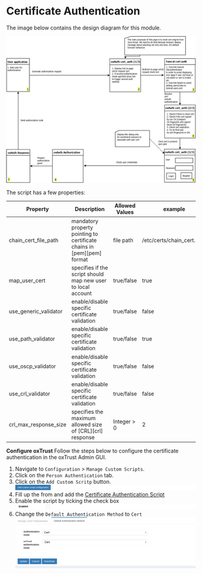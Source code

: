 # Certificate Authentication
The image below contains the design diagram for this module.

![cert-design](../img/admin-guide/multi-factor/cert-design.jpg)

The script has a few properties:

|       Property        |Description|   Allowed Values                  |example|
|-------|--------------|------------|-----------------|
|chain_cert_file_path   |mandatory property pointing to certificate chains in [pem][pem] format |file path| /etc/certs/chain_cert.pem   |
|map_user_cert          |specifies if the script should map new user to local account           |true/false| true|
|use_generic_validator  |enable/disable specific certificate validation                         |true/false| false|
|use_path_validator     |enable/disable specific certificate validation                         |true/false| true|
|use_oscp_validator|enable/disable specific certificate validation                              |true/false| false|
|use_crl_validator|enable/disable specific certificate validation                               |true/false| false|
|crl_max_response_size  |specifies the maximum allowed size of [CRL][crl] response              | Integer > 0| 2|

**Configure oxTrust**
Follow the steps below to configure the certificate authentication in the oxTrust Admin GUI.

1. Navigate to `Configuration` > `Manage Custom Scripts`.
2. Click on the `Person Authentication` tab.
3. Click on the `Add Custom Scritp` button.
![add-script-button](../img/admin-guide/multi-factor/add-script-button.png)
4. Fill up the from and add the [Certificate Authentication Script](./UserCertExternalAuthenticator.py)
5. Enable the script by ticking the check box
![enable](../img/admin-guide/enable.png)
6. Change the `Default Authentication Method` to `Cert`
![cert](../img/admin-guide/multi-factor/cert.png)
